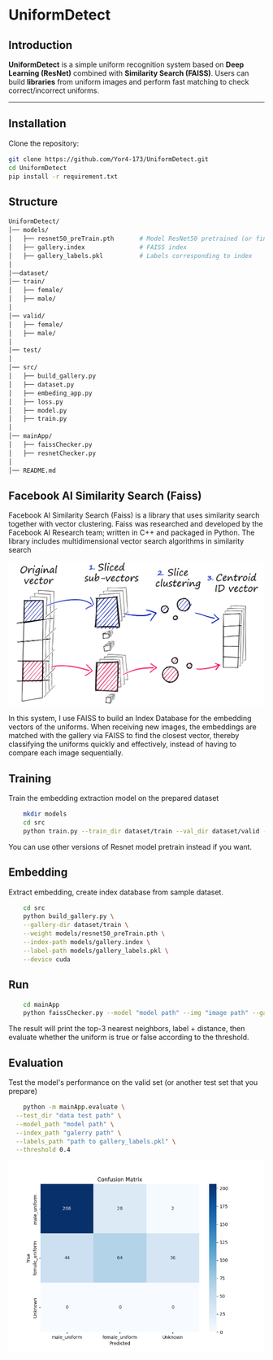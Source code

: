 # UniformDetect

## Introduction

**UniformDetect** is a simple uniform recognition system based on **Deep Learning (ResNet)** combined with **Similarity Search (FAISS)**. 
Users can build **libraries** from uniform images and perform fast matching to check correct/incorrect uniforms.

---
## Installation 
Clone the repository:
   ```bash
   git clone https://github.com/Yor4-173/UniformDetect.git
   cd UniformDetect
   pip install -r requirement.txt

```

## Structure

```bash
UniformDetect/
│── models/
│   ├── resnet50_preTrain.pth       # Model ResNet50 pretrained (or fine-tuned)
│   ├── gallery.index               # FAISS index
│   ├── gallery_labels.pkl          # Labels corresponding to index
│
│──dataset/
│── train/
│   ├── female/
│   ├── male/ 
│
│── valid/
│   ├── female/ 
│   ├── male/ 
│
│── test/                    
│
│── src/
│   ├── build_gallery.py            
│   ├── dataset.py
│   ├── embeding_app.py
│   ├── loss.py
│   ├── model.py
│   ├── train.py                      
│
│── mainApp/
│   ├── faissChecker.py                
│   ├── resnetChecker.py       
│
│── README.md                       
```
## Facebook AI Similarity Search (Faiss)

Facebook AI Similarity Search (Faiss) is a library that uses similarity search together with vector clustering. Faiss was researched and developed by the Facebook AI Research team; written in C++ and packaged in Python. The library includes multidimensional vector search algorithms in similarity search

![Gallery](./figure/faissFlow.png)

In this system, I use FAISS to build an Index Database for the embedding vectors of the uniforms. When receiving new images, the embeddings are matched with the gallery via FAISS to find the closest vector, thereby classifying the uniforms quickly and effectively, instead of having to compare each image sequentially.

## Training 

Train the embedding extraction model on the prepared dataset

```bash
    mkdir models
    cd src
    python train.py --train_dir dataset/train --val_dir dataset/valid --epochs 50 --batch_size 32 --lr 0.001 --save_path models/siamese_uniform.pth
```

You can use other versions of Resnet model pretrain instead if you want.

## Embedding

Extract embedding, create index database from sample dataset.

```bash
    cd src
    python build_gallery.py \
    --gallery-dir dataset/train \
    --weight models/resnet50_preTrain.pth \
    --index-path models/gallery.index \
    --label-path models/gallery_labels.pkl \
    --device cuda
```
## Run

```bash
    cd mainApp
    python faissChecker.py --model "model path" --img "image path" --gallery "gallery path" --k 3 --threshold 0.4
```
The result will print the top-3 nearest neighbors, label + distance, then evaluate whether the uniform is true or false according to the threshold.

## Evaluation

Test the model's performance on the valid set (or another test set that you prepare)

```bash
    python -m mainApp.evaluate \
  --test_dir "data test path" \
  --model_path "model path" \
  --index_path "galerry path" \
  --labels_path "path to gallery_labels.pkl" \
  --threshold 0.4
```

<div align="center">

![Evaluation](./figure/evaluate.png)

</div>


